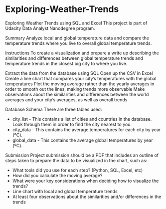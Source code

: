 # Exploring-Weather-Trends
Exploring Weather Trends using SQL and Excel
This project is part of Udacity Data Analyst Nanodegree program.

Summary
Analyze local and global temperature data and compare the temperature trends where you live to overall global temperature trends.

Instructions
To create a visualization and prepare a write up describing the similarities and differences between global temperature trends and temperature trends in the closest big city to where you live.

Extract the data from the database using SQL
Open up the CSV in Excel
Create a line chart that compares your city’s temperatures with the global temperatures
Plot the moving average rather than the yearly averages in order to smooth out the lines, making trends more observable
Make observations about the similarities and differences between the world averages and your city’s averages, as well as overall trends

Database Schema
There are three tables used:

- city_list - This contains a list of cities and countries in the database. Look through them in order to find the city nearest to you.
- city_data - This contains the average temperatures for each city by year (ºC).
- global_data - This contains the average global temperatures by year (ºC).

Submission
Project submission should be a PDF that includes an outline of steps taken to prepare the data to be visualized in the chart, such as:

- What tools did you use for each step? (Python, SQL, Excel, etc)
- How did you calculate the moving average?
- What were your key considerations when deciding how to visualize the trends?
- Line chart with local and global temperature trends
- At least four observations about the similarities and/or differences in the trends
